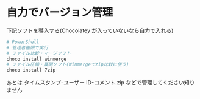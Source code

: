 # 自力でバージョン管理

下記ソフトを導入する(Chocolatey が入っていないなら自力で入れる)

```powershell
# PowerShell
# 管理者権限で実行
# ファイル比較・マージソフト
choco install winmerge
# ファイル圧縮・展開ソフト(Winmergeでzip比較に使う)
choco install 7zip
```

あとは タイムスタンプ-ユーザー ID-コメント.zip などで管理してください知りません
